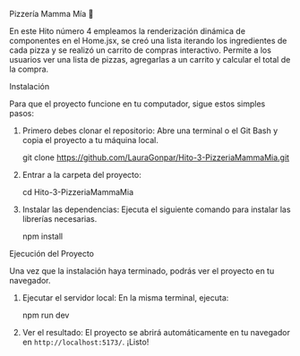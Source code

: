 Pizzería Mamma Mía 🍕

En este Hito número 4 empleamos la renderización dinámica de componentes en el Home.jsx, se creó una lista iterando los ingredientes de cada pizza y se realizó un carrito de compras interactivo.
Permite a los usuarios ver una lista de pizzas, agregarlas a un carrito y calcular el total de la compra.

Instalación

Para que el proyecto funcione en tu computador, sigue estos simples pasos:

1.  Primero debes clonar el repositorio: Abre una terminal o el Git Bash y copia el proyecto a tu máquina local.

    git clone https://github.com/LauraGonpar/Hito-3-PizzeriaMammaMia.git

2.  Entrar a la carpeta del proyecto:

    cd Hito-3-PizzeriaMammaMia

3.  Instalar las dependencias: Ejecuta el siguiente comando para instalar las librerías necesarias.

    npm install

Ejecución del Proyecto

Una vez que la instalación haya terminado, podrás ver el proyecto en tu navegador.

1.  Ejecutar el servidor local: En la misma terminal, ejecuta:

    npm run dev

2.  Ver el resultado: El proyecto se abrirá automáticamente en tu navegador en `http://localhost:5173/`. ¡Listo!
